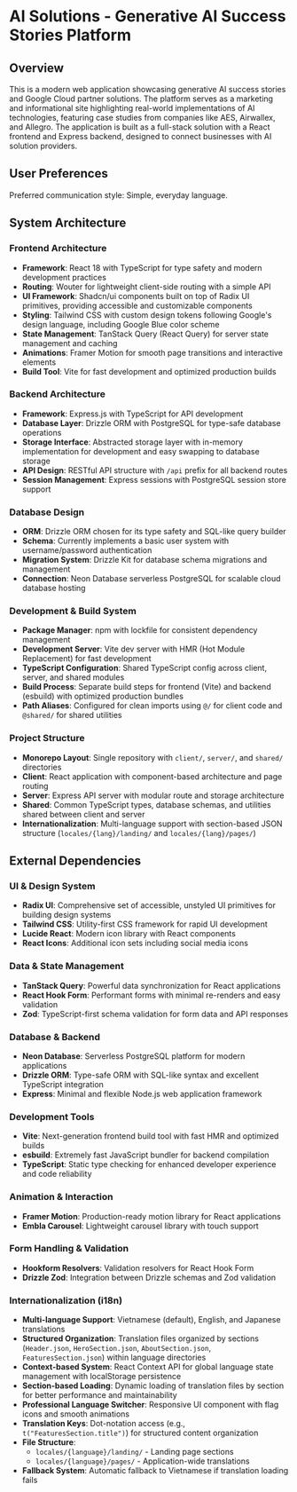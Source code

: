 # AI Solutions - Generative AI Success Stories Platform

## Overview

This is a modern web application showcasing generative AI success stories and Google Cloud partner solutions. The platform serves as a marketing and informational site highlighting real-world implementations of AI technologies, featuring case studies from companies like AES, Airwallex, and Allegro. The application is built as a full-stack solution with a React frontend and Express backend, designed to connect businesses with AI solution providers.

## User Preferences

Preferred communication style: Simple, everyday language.

## System Architecture

### Frontend Architecture
- **Framework**: React 18 with TypeScript for type safety and modern development practices
- **Routing**: Wouter for lightweight client-side routing with a simple API
- **UI Framework**: Shadcn/ui components built on top of Radix UI primitives, providing accessible and customizable components
- **Styling**: Tailwind CSS with custom design tokens following Google's design language, including Google Blue color scheme
- **State Management**: TanStack Query (React Query) for server state management and caching
- **Animations**: Framer Motion for smooth page transitions and interactive elements
- **Build Tool**: Vite for fast development and optimized production builds

### Backend Architecture
- **Framework**: Express.js with TypeScript for API development
- **Database Layer**: Drizzle ORM with PostgreSQL for type-safe database operations
- **Storage Interface**: Abstracted storage layer with in-memory implementation for development and easy swapping to database storage
- **API Design**: RESTful API structure with `/api` prefix for all backend routes
- **Session Management**: Express sessions with PostgreSQL session store support

### Database Design
- **ORM**: Drizzle ORM chosen for its type safety and SQL-like query builder
- **Schema**: Currently implements a basic user system with username/password authentication
- **Migration System**: Drizzle Kit for database schema migrations and management
- **Connection**: Neon Database serverless PostgreSQL for scalable cloud database hosting

### Development & Build System
- **Package Manager**: npm with lockfile for consistent dependency management
- **Development Server**: Vite dev server with HMR (Hot Module Replacement) for fast development
- **TypeScript Configuration**: Shared TypeScript config across client, server, and shared modules
- **Build Process**: Separate build steps for frontend (Vite) and backend (esbuild) with optimized production bundles
- **Path Aliases**: Configured for clean imports using `@/` for client code and `@shared/` for shared utilities

### Project Structure
- **Monorepo Layout**: Single repository with `client/`, `server/`, and `shared/` directories
- **Client**: React application with component-based architecture and page routing
- **Server**: Express API server with modular route and storage architecture
- **Shared**: Common TypeScript types, database schemas, and utilities shared between client and server
- **Internationalization**: Multi-language support with section-based JSON structure (`locales/{lang}/landing/` and `locales/{lang}/pages/`)

## External Dependencies

### UI & Design System
- **Radix UI**: Comprehensive set of accessible, unstyled UI primitives for building design systems
- **Tailwind CSS**: Utility-first CSS framework for rapid UI development
- **Lucide React**: Modern icon library with React components
- **React Icons**: Additional icon sets including social media icons

### Data & State Management
- **TanStack Query**: Powerful data synchronization for React applications
- **React Hook Form**: Performant forms with minimal re-renders and easy validation
- **Zod**: TypeScript-first schema validation for form data and API responses

### Database & Backend
- **Neon Database**: Serverless PostgreSQL platform for modern applications
- **Drizzle ORM**: Type-safe ORM with SQL-like syntax and excellent TypeScript integration
- **Express**: Minimal and flexible Node.js web application framework

### Development Tools
- **Vite**: Next-generation frontend build tool with fast HMR and optimized builds
- **esbuild**: Extremely fast JavaScript bundler for backend compilation
- **TypeScript**: Static type checking for enhanced developer experience and code reliability

### Animation & Interaction
- **Framer Motion**: Production-ready motion library for React applications
- **Embla Carousel**: Lightweight carousel library with touch support

### Form Handling & Validation
- **Hookform Resolvers**: Validation resolvers for React Hook Form
- **Drizzle Zod**: Integration between Drizzle schemas and Zod validation

### Internationalization (i18n)
- **Multi-language Support**: Vietnamese (default), English, and Japanese translations
- **Structured Organization**: Translation files organized by sections (`Header.json`, `HeroSection.json`, `AboutSection.json`, `FeaturesSection.json`) within language directories
- **Context-based System**: React Context API for global language state management with localStorage persistence
- **Section-based Loading**: Dynamic loading of translation files by section for better performance and maintainability
- **Professional Language Switcher**: Responsive UI component with flag icons and smooth animations
- **Translation Keys**: Dot-notation access (e.g., `t("FeaturesSection.title")`) for structured content organization
- **File Structure**: 
  - `locales/{language}/landing/` - Landing page sections
  - `locales/{language}/pages/` - Application-wide translations
- **Fallback System**: Automatic fallback to Vietnamese if translation loading fails